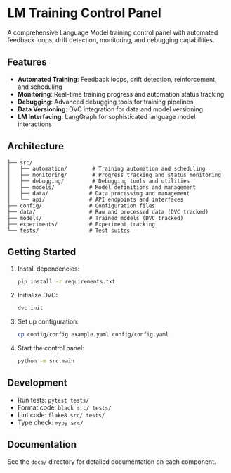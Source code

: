 # LM Training Control Panel

A comprehensive Language Model training control panel with automated feedback loops, drift detection, monitoring, and debugging capabilities.

## Features

- **Automated Training**: Feedback loops, drift detection, reinforcement, and scheduling
- **Monitoring**: Real-time training progress and automation status tracking
- **Debugging**: Advanced debugging tools for training pipelines
- **Data Versioning**: DVC integration for data and model versioning
- **LM Interfacing**: LangGraph for sophisticated language model interactions

## Architecture

```
├── src/
│   ├── automation/        # Training automation and scheduling
│   ├── monitoring/        # Progress tracking and status monitoring
│   ├── debugging/         # Debugging tools and utilities
│   ├── models/           # Model definitions and management
│   ├── data/             # Data processing and management
│   └── api/              # API endpoints and interfaces
├── config/               # Configuration files
├── data/                 # Raw and processed data (DVC tracked)
├── models/               # Trained models (DVC tracked)
├── experiments/          # Experiment tracking
└── tests/                # Test suites
```

## Getting Started

1. Install dependencies:
   ```bash
   pip install -r requirements.txt
   ```

2. Initialize DVC:
   ```bash
   dvc init
   ```

3. Set up configuration:
   ```bash
   cp config/config.example.yaml config/config.yaml
   ```

4. Start the control panel:
   ```bash
   python -m src.main
   ```

## Development

- Run tests: `pytest tests/`
- Format code: `black src/ tests/`
- Lint code: `flake8 src/ tests/`
- Type check: `mypy src/`

## Documentation

See the `docs/` directory for detailed documentation on each component.
